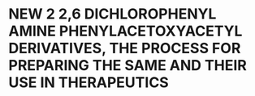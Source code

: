 # NEW 2 2,6 DICHLOROPHENYL AMINE PHENYLACETOXYACETYL DERIVATIVES, THE PROCESS FOR PREPARING THE SAME AND THEIR USE IN THERAPEUTICS